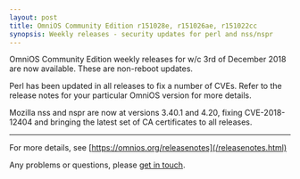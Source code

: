 ```yaml
---
layout: post
title: OmniOS Community Edition r151028e, r151026ae, r151022cc
synopsis: Weekly releases - security updates for perl and nss/nspr
---
```

OmniOS Community Edition weekly releases for w/c 3rd of December 2018 are
now available. These are non-reboot updates.

Perl has been updated in all releases to fix a number of CVEs. Refer to the
release notes for your particular OmniOS version for more details.

Mozilla nss and nspr are now at versions 3.40.1 and 4.20, fixing
CVE-2018-12404 and bringing the latest set of CA certificates to all
releases.

---

For more details, see [https://omnios.org/releasenotes](/releasenotes.html)

Any problems or questions, please [get in touch](/about/contact.html).
